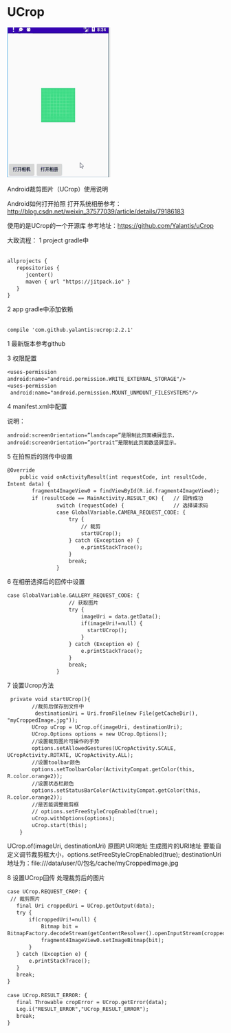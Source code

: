# UCrop


![1599295153554.gif](.\1599295153554.gif)

Android裁剪图片（UCrop）使用说明



Android如何打开拍照 打开系统相册参考：
http://blog.csdn.net/weixin_37577039/article/details/79186183

使用的是UCrop的一个开源库
参考地址：https://github.com/Yalantis/uCrop

大致流程：
1 project gradle中
```

allprojects {
   repositories {
      jcenter()
      maven { url "https://jitpack.io" }
   }
}
```

2 app gradle中添加依赖
```

compile 'com.github.yalantis:ucrop:2.2.1'
```
1
最新版本参考github

3 权限配置

```
<uses-permission android:name="android.permission.WRITE_EXTERNAL_STORAGE"/> 
<uses-permission
 android:name="android.permission.MOUNT_UNMOUNT_FILESYSTEMS"/>
```

4 manifest.xml中配置

<activity
    android:name="com.yalantis.ucrop.UCropActivity"
    android:screenOrientation="portrait"
    android:theme="@style/Theme.AppCompat.Light.NoActionBar"/>

说明：
```
android:screenOrientation=”landscape”是限制此页面横屏显示，
android:screenOrientation=”portrait”是限制此页面数竖屏显示。
```

5 在拍照后的回传中设置

```
@Override
    public void onActivityResult(int requestCode, int resultCode, Intent data) {
        fragment4ImageView0 = findViewById(R.id.fragment4ImageView0);
        if (resultCode == MainActivity.RESULT_OK) {   // 回传成功
                switch (requestCode) {                // 选择请求码
                case GlobalVariable.CAMERA_REQUEST_CODE: {
                    try {
                        // 裁剪
                        startUCrop();
                    } catch (Exception e) {
                        e.printStackTrace();
                    }
                    break;
                }
```

6 在相册选择后的回传中设置

```
case GlobalVariable.GALLERY_REQUEST_CODE: {
                    // 获取图片
                    try {
                        imageUri = data.getData();
                        if(imageUri!=null) {
                          startUCrop();
                        }
                    } catch (Exception e) {
                        e.printStackTrace();
                    }
                    break;
                }
```

7 设置Ucrop方法

```
 private void startUCrop(){
        //裁剪后保存到文件中
         destinationUri = Uri.fromFile(new File(getCacheDir(), "myCroppedImage.jpg"));
        UCrop uCrop = UCrop.of(imageUri, destinationUri);
        UCrop.Options options = new UCrop.Options();
        //设置裁剪图片可操作的手势
        options.setAllowedGestures(UCropActivity.SCALE, UCropActivity.ROTATE, UCropActivity.ALL);
        //设置toolbar颜色
        options.setToolbarColor(ActivityCompat.getColor(this, R.color.orange2));
        //设置状态栏颜色
        options.setStatusBarColor(ActivityCompat.getColor(this, R.color.orange2));
        //是否能调整裁剪框
        // options.setFreeStyleCropEnabled(true);
        uCrop.withOptions(options);
        uCrop.start(this);
    }
```

UCrop.of(imageUri, destinationUri) 原图片URI地址 生成图片的URI地址
要能自定义调节裁剪框大小，options.setFreeStyleCropEnabled(true);
destinationUri 地址为：file:///data/user/0/包名/cache/myCroppedImage.jpg

8 设置UCrop回传 处理裁剪后的图片

```
case UCrop.REQUEST_CROP: {
 // 裁剪照片
   final Uri croppedUri = UCrop.getOutput(data);
   try {
       if(croppedUri!=null) {
           Bitmap bit = BitmapFactory.decodeStream(getContentResolver().openInputStream(croppedUri));
           fragment4ImageView0.setImageBitmap(bit);
       }
   } catch (Exception e) {
       e.printStackTrace();
   }
   break;
}

case UCrop.RESULT_ERROR: {
   final Throwable cropError = UCrop.getError(data);
   Log.i("RESULT_ERROR","UCrop_RESULT_ERROR");
   break;
}
```

